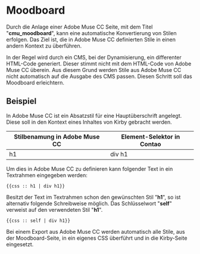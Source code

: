 # Moodboard

Durch die Anlage einer Adobe Muse CC Seite, mit dem Titel "**cmu_moodboard**", kann eine automatische Konvertierung von Stilen erfolgen. Das Ziel ist, die in Adobe Muse CC definierten Stile in einen andern Kontext zu überführen.

In der Regel wird durch ein CMS, bei der Dynamisierung, ein differenter HTML-Code generiert. Dieser stimmt nicht mit dem HTML-Code von Adobe Muse CC überein. Aus diesem Grund werden Stile aus Adobe Muse CC nicht automatisch auf die Ausgabe des CMS passen. Diesen Schritt soll das Moodboard erleichtern.

## Beispiel
In Adobe Muse CC ist ein Absatzstil für eine Hauptüberschrift angelegt. Diese soll in den Kontext eines Inhaltes von Kirby gebracht werden.


|Stilbenamung in Adobe Muse CC|Element-Selektor in Contao|
|-|-|
|h1|div h1|

Um dies in Adobe Muse CC zu definieren kann folgender Text in ein Textrahmen eingegeben werden:

```
{{css :: h1 | div h1}}
```
Besitzt der Text im Textrahmen schon den gewünschten Stil "**h1**", so ist alternativ folgende Schreibweise möglich. Das Schlüsselwort "**self**" verweist auf den verwendeten Stil "**h1**".

```
{{css :: self | div h1}}
```

Bei einem Export aus Adobe Muse CC werden automatisch alle Stile, aus der Moodboard-Seite, in ein eigenes CSS überführt und in die Kirby-Seite eingesetzt.
